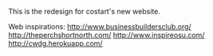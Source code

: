 This is the redesign for costart's new website.

Web inspirations:
http://www.businessbuildersclub.org/
http://theperchshortnorth.com/
http://www.inspireosu.com/
http://cwdg.herokuapp.com/
